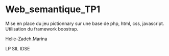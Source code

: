 # Web_semantique_TP1

Mise en place du jeu pictionnary sur une base de php, html, css, javascript. Utilisation du framework boostrap. 

Helie-Zadeh.Marina

LP SIL IDSE

